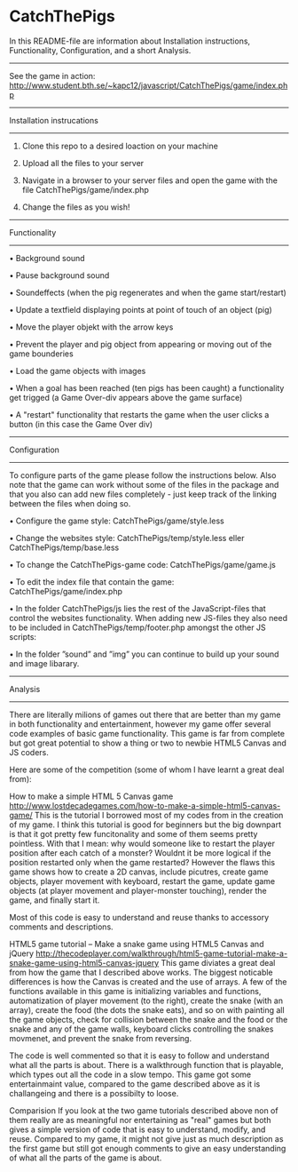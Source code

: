 CatchThePigs
============
In this README-file are information about Installation instructions, Functionality, Configuration, and a short Analysis.
***************************
See the game in action: http://www.student.bth.se/~kapc12/javascript/CatchThePigs/game/index.php
***************************
Installation instrucations
***************************
1. Clone this repo to a desired loaction on your machine

2. Upload all the files to your server

3. Navigate in a browser to your server files and open the game with the file CatchThePigs/game/index.php

4. Change the files as you wish!

***************************
Functionality
***************************
• Background sound

•	Pause background sound 

•	Soundeffects (when the pig regenerates and when the game start/restart) 

•	Update a textfield displaying points at point of touch of an object (pig)

•	Move the player objekt with the arrow keys

•	Prevent the player and pig object from appearing or moving out of the game bounderies

•	Load the game objects with images

•	When a goal has been reached (ten pigs has been caught) a functionality get trigged (a Game Over-div appears above the game surface)

•	A "restart" functionality that restarts the game when the user clicks a button (in this case the Game Over div)

***************************
Configuration
***************************
To configure parts of the game please follow the instructions below. Also note that the game can work without some of the files in the package and that you also can add new files completely - just keep track of the linking between the files when doing so.

• Configure the game style: CatchThePigs/game/style.less

•	Change the websites style: CatchThePigs/temp/style.less eller CatchThePigs/temp/base.less

•	To change the CatchThePigs-game code: CatchThePigs/game/game.js

•	To edit the index file that contain the game: CatchThePigs/game/index.php

•	In the folder CatchThePigs/js lies the rest of the JavaScript-files that control the websites functionality. When adding new JS-files they also need to be included in CatchThePigs/temp/footer.php amongst the other JS scripts: 

<script src="../js/jquery.js"></script>

<script src="main.js"></script>

<script src="../js/your_new_js_file.js"></script>


•	In the folder ”sound” and ”img” you can continue to build up your sound and image libarary. 


***************************
Analysis
***************************
There are literally milions of games out there that are better than my game in both functionality and entertainment,
however my game offer several code examples of basic game functionality. 
This game is far from complete but got great potential to show a thing or two to newbie HTML5 Canvas and JS coders.

Here are some of the competition (some of whom I have learnt a great deal from):

How to make a simple HTML 5 Canvas game
http://www.lostdecadegames.com/how-to-make-a-simple-html5-canvas-game/
This is the tutorial I borrowed most of my codes from in the creation of my game. I think this tutorial is good for beginners but the big downpart is that it got pretty few funcitonality and some of them seems pretty pointless. With that I mean: why would someone like to restart the player position after each catch of a monster? Wouldnt it be more logical if the position restarted only when the game restarted?
However the flaws this game shows how to create a 2D canvas, include picutres, create game objects, player movement with keyboard, restart the game, update game objects (at player movement and player-monster touching), render the game, and finally start it. 

Most of this code is easy to understand and reuse thanks to accessory comments and descriptions. 

HTML5 game tutorial – Make a snake game using HTML5 Canvas and jQuery
http://thecodeplayer.com/walkthrough/html5-game-tutorial-make-a-snake-game-using-html5-canvas-jquery
This game diviates a great deal from how the game that I described above works. The biggest noticable differences is how the Canvas is created and the use of arrays. A few of the functions available in this game is initializing variables and functions, automatization of player movement (to the right), create the snake (with an array), create the food (the dots the snake eats), and so on with painting all the game objects, check for collision between the snake and the food or the snake and any of the game walls, keyboard clicks controlling the snakes movmenet, and prevent the snake from reversing. 

The code is well commented so that it is easy to follow and understand what all the parts is about. There is a walkthrough function that is playable, which types out all the code in a slow tempo. This game got some entertainmaint value, compared to the game described above as it is challangeing and there is a possibilty to loose.

Comparision
If you look at the two game tutorials described above non of them really are as meaningful nor entertaining as "real" games but both gives a simple version of code that is easy to understand, modify, and reuse. Compared to my game, it might not give just as much description as the first game but still got enough comments to give an easy understanding of what all the parts of the game is about. 
